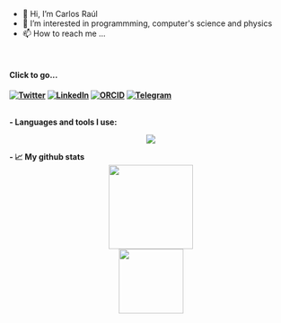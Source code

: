- 👋 Hi, I’m Carlos Raúl
- 👀 I’m interested in programmming, computer's science and physics
- 📫 How to reach me ...
<br>
<h4> Click to go...<h4> 
  
[![Twitter][1.2]][1] [![LinkedIn][2.2]][2] [![ORCID][3.2]][3] [![Telegram][4.2]][4]
  
[1.2]: https://s4.uupload.ir/files/twitter_prkb.png
[2.2]: https://s4.uupload.ir/files/linkedin_amwn.png
[3.2]: https://scontent.flim20-1.fna.fbcdn.net/v/t39.30808-6/302436311_1606262603109399_4920238760579808178_n.jpg?stp=cp0_dst-jpg&_nc_cat=102&ccb=1-7&_nc_sid=730e14&_nc_eui2=AeHZWDH3uCVXmcdcT1UxGsT5EpFMZSOR1FUSkUxlI5HUVSbqi-F2EFlZkMCFXe1bjnKyP5iMo-Q3JBIMFOgTjeyI&_nc_ohc=Dq_VX_XvAIcAX8df0oy&_nc_ht=scontent.flim20-1.fna&oh=00_AT-KiALcABSIUyArNz9p7VPMzsehr8st3pG1IX4qj7LnMQ&oe=63200B9E
[4.2]: https://s4.uupload.ir/files/telegram_q47u.png
  
[1]: https://twitter.com/Carlos_CrlsPrm
[2]: https://www.linkedin.com/in/carlos-ra%C3%BAl-p-s-b2b86624b/
[3]: https://orcid.org/0000-0003-2164-5265
[4]: https://telegram.me/Carlos_Raul_CrlsRl
  
<br>
- Languages and tools I use:  
<p align="center">
  <a href="https://skillicons.dev">
    <img src="https://skillicons.dev/icons?i=bash,linux,git,github,vscode,vim,neovim,latex,fortran,py,ai,ps" />
  </a>
</p>
- 📈 My github stats

<div align="center">
  <img height="150px" src="https://github-readme-stats.vercel.app/api?username=CrlsPrm&show_icons=true&theme=dark" />
 </div>
 <div align="center">
  <img height="115px" src="https://github-readme-stats.vercel.app/api/top-langs/?username=CrlsPrm&hide=html&layout=compact&theme=dark" />
 </div>
<!---
CrlsPrm/CrlsPrm is a ✨ special ✨ repository because its `README.md` (this file) appears on your GitHub profile.
You can click the Preview link to take a look at your changes.
--->
